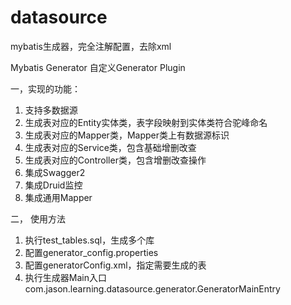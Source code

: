 # datasource
mybatis生成器，完全注解配置，去除xml

Mybatis Generator 自定义Generator Plugin

一，实现的功能：

1. 支持多数据源
2. 生成表对应的Entity实体类，表字段映射到实体类符合驼峰命名
3. 生成表对应的Mapper类，Mapper类上有数据源标识
4. 生成表对应的Service类，包含基础增删改查
5. 生成表对应的Controller类，包含增删改查操作
6. 集成Swagger2
7. 集成Druid监控
8. 集成通用Mapper

二， 使用方法
1. 执行test_tables.sql，生成多个库
2. 配置generator_config.properties
3. 配置generatorConfig.xml，指定需要生成的表
4. 执行生成器Main入口
com.jason.learning.datasource.generator.GeneratorMainEntry
